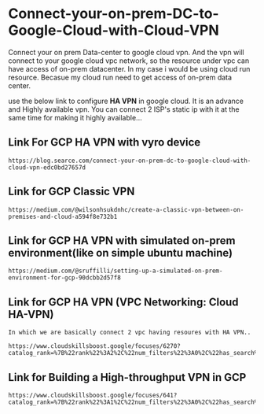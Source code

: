 # Connect-your-on-prem-DC-to-Google-Cloud-with-Cloud-VPN

Connect your on prem Data-center to google cloud vpn. And the vpn will connect to your google cloud vpc network, so the resource under vpc can have access of on-prem datacenter. In my case i would be using cloud run resource. Becasue my cloud run need to get access of on-prem data center. 

use the below link to configure **HA VPN** in google cloud. It is an advance and Highly available vpn. You can connect 2 ISP's static ip with it at the same time for making it highly available...

## Link For GCP HA VPN with vyro device

    https://blog.searce.com/connect-your-on-prem-dc-to-google-cloud-with-cloud-vpn-edc0bd27657d

## Link for GCP Classic VPN

    https://medium.com/@wilsonhsukdnhc/create-a-classic-vpn-between-on-premises-and-cloud-a594f8e732b1

## Link for GCP HA VPN with simulated on-prem environment(like on simple ubuntu machine)

    https://medium.com/@sruffilli/setting-up-a-simulated-on-prem-environment-for-gcp-90dcbb2d57f8

## Link for GCP HA VPN (VPC Networking: Cloud HA-VPN)

    In which we are basically connect 2 vpc having resoures with HA VPN..

    https://www.cloudskillsboost.google/focuses/6270?catalog_rank=%7B%22rank%22%3A2%2C%22num_filters%22%3A0%2C%22has_search%22%3Atrue%7D&parent=catalog&search_id=35648090

## Link for Building a High-throughput VPN in GCP

    https://www.cloudskillsboost.google/focuses/641?catalog_rank=%7B%22rank%22%3A1%2C%22num_filters%22%3A0%2C%22has_search%22%3Atrue%7D&parent=catalog&search_id=35648090
